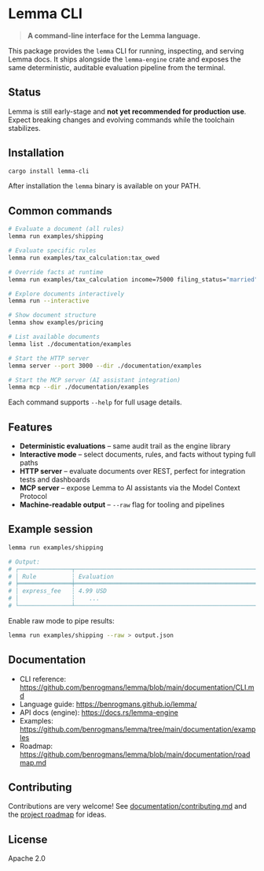 # Lemma CLI

> **A command-line interface for the Lemma language.**

This package provides the `lemma` CLI for running, inspecting, and serving Lemma docs. It ships alongside the `lemma-engine` crate and exposes the same deterministic, auditable evaluation pipeline from the terminal.

## Status

Lemma is still early-stage and **not yet recommended for production use**. Expect breaking changes and evolving commands while the toolchain stabilizes.

## Installation

```bash
cargo install lemma-cli
```

After installation the `lemma` binary is available on your PATH.

## Common commands

```bash
# Evaluate a document (all rules)
lemma run examples/shipping

# Evaluate specific rules
lemma run examples/tax_calculation:tax_owed

# Override facts at runtime
lemma run examples/tax_calculation income=75000 filing_status="married"

# Explore documents interactively
lemma run --interactive

# Show document structure
lemma show examples/pricing

# List available documents
lemma list ./documentation/examples

# Start the HTTP server
lemma server --port 3000 --dir ./documentation/examples

# Start the MCP server (AI assistant integration)
lemma mcp --dir ./documentation/examples
```

Each command supports `--help` for full usage details.

## Features

- **Deterministic evaluations** – same audit trail as the engine library
- **Interactive mode** – select documents, rules, and facts without typing full paths
- **HTTP server** – evaluate documents over REST, perfect for integration tests and dashboards
- **MCP server** – expose Lemma to AI assistants via the Model Context Protocol
- **Machine-readable output** – `--raw` flag for tooling and pipelines

## Example session

```bash
lemma run examples/shipping

# Output:
# ┌───────────────┬──────────────────────────────────────────────────────┐
# │ Rule          ┆ Evaluation                                           │
# ╞═══════════════╪══════════════════════════════════════════════════════╡
# │ express_fee   ┆ 4.99 USD                                             │
# │               ┆    ...                                               │
# └───────────────┴──────────────────────────────────────────────────────┘
```

Enable raw mode to pipe results:

```bash
lemma run examples/shipping --raw > output.json
```

## Documentation

- CLI reference: <https://github.com/benrogmans/lemma/blob/main/documentation/CLI.md>
- Language guide: <https://benrogmans.github.io/lemma/>
- API docs (engine): <https://docs.rs/lemma-engine>
- Examples: <https://github.com/benrogmans/lemma/tree/main/documentation/examples>
- Roadmap: <https://github.com/benrogmans/lemma/blob/main/documentation/roadmap.md>

## Contributing

Contributions are very welcome! See [documentation/contributing.md](https://github.com/benrogmans/lemma/blob/main/documentation/contributing.md) and the [project roadmap](https://github.com/benrogmans/lemma/blob/main/documentation/roadmap.md) for ideas.

## License

Apache 2.0
